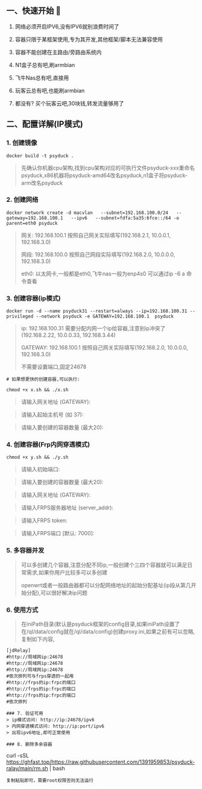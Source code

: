 ## 一、快速开始 🚀
1. 网络必须开启IPV6,没有IPV6就别浪费时间了

2. 容器只限于某框架使用,专为其开发,其他框架/脚本无法兼容使用

3. 容器不能创建在主路由/旁路由系统内

4. N1盒子总有吧,刷armbian 

5. 飞牛Nas总有吧,直接用

6. 玩客云总有吧,也能刷armbian

7. 都没有? 买个玩客云吧,30块钱,转发流量够用了

## 二、配置详解(IP模式)
### 1. 创建镜像
```
docker build -t psyduck .
```
   > 先确认你机器cpu架构,找到cpu架构对应的可执行文件psyduck-xxx重命名psyduck,x86机器将psyduck-amd64改名psyduck,n1盒子将psyduck-arm改名psyduck 
   >
### 2. 创建网络
```
docker network create -d macvlan   --subnet=192.168.100.0/24   --gateway=192.168.100.1   --ipv6   --subnet=fdfa:5a35:6fce::/64 -o parent=eth0 psyduck
```
   > 网关: 192.168.100.1 按照自己网关实际填写(192.168.2.1, 10.0.0.1, 192.168.3.0)
   >
   > 网段: 192.168.100.0 按照自己网段实际填写(192.168.2.0, 10.0.0.0, 192.168.3.0)
   >
   > eth0: 以太网卡,一般都是eth0,飞牛nas一般为enp4s0 可以通过ip -6 a 命令查看
 

### 3. 创建容器(ip模式)
```
docker run -d --name psyduck31 --restart=always --ip=192.168.100.31 --privileged --network psyduck -e GATEWAY=192.168.100.1  psyduck
```

 
   > ip: 192.168.100.31  需要分配内网一个ip给容器,注意别ip冲突了(192.168.2.22, 10.0.0.33, 192.168.3.44)
   >
   > GATEWAY: 192.168.100.1 按照自己网关实际填写(192.168.2.0, 10.0.0.0, 192.168.3.0)
   >
   > 不需要设置端口,固定24678

```
# 如果想更快的创建容器,可以执行:

chmod +x x.sh && ./x.sh
```
   >请输入网关地址 (GATEWAY): 

   >请输入起始主机号 (如 37): 
    
   >请输入要创建的容器数量 (最大20): 
 ### 4. 创建容器(Frp内网穿透模式)
 ```
chmod +x y.sh && ./y.sh
```
   >请输入初始端口:
   
   >请输入要创建的容器数量 (最大20):
   
   >请输入网关地址 (GATEWAY): 
   
   >请输入FRPS服务器地址 (server_addr): 
   
   >请输入FRPS token:
   
   >请输入FRPS端口 [默认: 7000]: 
 
 
 ### 5. 多容器并发
   > 可以多创建几个容器,注意分配不同ip,一般创建个三四个容器就可以满足日常需求,如果你用户比较多可以多创建
   >
   > openwrt或者一般路由器都可以分配网络地址的起始分配基址(ip段从第几开始分配),可以很好解决ip问题
 ### 6. 使用方式
   >  在iniPath目录(默认是psyduck框架的config目录,如果iniPath设置了在/ql/data/config就在/ql/data/config)创建proxy.ini,如果之前有可以忽略,复制如下内容,

```
[jdRelay]
#http://局域网ip:24678
#http://局域网ip:24678
#http://局域网ip:24678
#依次排列可与frps穿透的一起用
#http://frps的ip:frpc的端口
#http://frps的ip:frpc的端口
#http://frps的ip:frpc的端口
#依次排列

### 7. 验证可用
> ip模式访问: http://ip:24678/ipv6
> 内网穿透模式访问: http://ip:port/ipv6
> 出现ipv6地址,即可正常使用

### 8. 删除多余容器
```
curl -sSL https://ghfast.top/https://raw.githubusercontent.com/1391959853/psyduck-ralay/main/rm.sh | bash
```
复制粘贴即可，需要root权限否则无法运行
